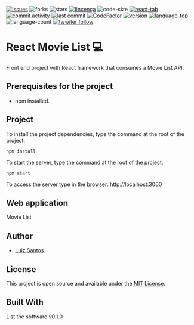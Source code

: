 [![issues](https://img.shields.io/github/issues/luizcsbh/movie-list)](https://github.com/luizcsbh/movie-list/issues)
![forks](https://img.shields.io/github/forks/luizcsbh/movie-list)
![stars](https://img.shields.io/github/stars/luizcsbh/movie-list)
[![lincença](https://img.shields.io/github/license/luizcsbh/movie-list)](https://github.com/luizcsbh/movie-list/blob/main/LICENSE)
![code-size](https://img.shields.io/github/languages/code-size/luizcsbh/movie-list)
[![react-tab](https://img.shields.io/github/deployments/luizcsbh/movie-list/react-tab)](https://github.com/luizcsbh/movie-list/deployments/activity_log?environment=react-tab)
[![commit activity](https://img.shields.io/github/commit-activity/m/luizcsbh/movie-list)](https://github.com/luizcsbh/movie-list/commits)
[![last commit](https://img.shields.io/github/last-commit/luizcsbh/movie-list)](https://github.com/luizcsbh/movie-list/commits)
[![CodeFactor](https://www.codefactor.io/repository/github/luizcsbh/movie-list/badge)](https://www.codefactor.io/repository/github/luizcsbh/movie-list)
[![version](https://img.shields.io/github/package-json/v/luizcsbh/movie-list)](https://github.com/luizcsbh/movie-list/blob/master/package.json)
[![language-top](https://img.shields.io/github/languages/top/luizcsbh/movie-list)](https://github.com/luizcsbh/movie-list/search?l=javascript)
![language-count](https://img.shields.io/github/languages/count/luizcsbh/movie-list)
[![twwiter follow](https://img.shields.io/twitter/follow/luizcs?style=social)](https://twitter.com/luizcs)

# React Movie List :computer: 

Front end project with React framework that consumes a Movie List API.


## Prerequisites for the project

- npm installed.
 
## Project

To install the project dependencies, type the command at the root of the project:
```node
npm install
```

To start the server, type the command at the root of the project:
```node
npm start
```

To access the server type in the browser: http://localhost:3000

## Web application

Movie List

## Author

- [Luiz Santos](https://about.me/luizcsdev)

## License

This project is open source and available under the [MIT License](https://github.com/luizcsbh/movie-list/blob/main/LICENSE).


## Built With

List the software v0.1.0
